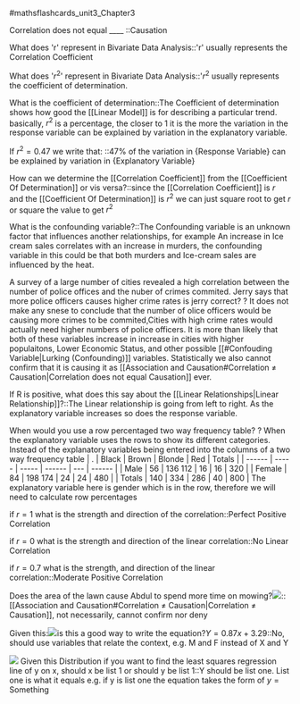 #mathsflashcards_unit3_Chapter3

Correlation does not equal \_\_\_\_ ::Causation
<!--SR:!2023-03-29,42,300-->

What does 'r' represent in Bivariate Data Analysis::'r' usually represents the Correlation Coefficient
<!--SR:!2023-04-02,46,292-->

What does '$r^2$' represent in Bivariate Data Analysis::'$r^2$ usually represents the coefficient of determination.
<!--SR:!2023-04-04,48,292-->

What is the coefficient of determination::The Coefficient of determination shows how good the [[Linear Model]] is for describing a particular trend. basically, $r^2$ is a percentage, the closer to 1 it is the more the variation in the response variable can be explained by variation in the explanatory variable.
<!--SR:!2023-03-04,17,250-->

If $r^2 = 0.47$ we write that: ::47% of the variation in {Response Variable} can be explained by variation in {Explanatory Variable}
<!--SR:!2023-03-31,44,290-->

How can we determine the [[Correlation Coefficient]] from the [[Coefficient Of Determination]] or vis versa?::since the [[Correlation Coefficient]] is $r$ and the [[Coefficient Of Determination]] is $r^2$ we can just square root to get $r$ or square the value to get $r^2$
<!--SR:!2023-03-28,41,300-->

What is the confounding variable?::The Confounding variable is an unknown factor that influences another relationships, for example An increase in Ice cream sales correlates with an increase in murders, the confounding variable in this could be that both murders and Ice-cream sales are influenced by the heat.
<!--SR:!2023-03-03,16,260-->

A survey of a large number of cities revealed a high correlation between the number of police offices and the nuber of crimes commited. Jerry says that more police officers causes higher crime rates is jerry correct?
?
It does not make any snese to conclude that the number of olice officers would be causing more crimes to be commited,Cities with high crime rates would actually need higher numbers of police officers. It is more than likely that both of these variables increase in increase in cities with higher populaitons, Lower Economic Status, and other possible [[#Confouding Variable|Lurking (Confounding)]] variables. Statistically we also cannot confirm that it is causing it as [[Association and Causation#Correlation ≠ Causation|Correlation does not equal Causation]] ever.
<!--SR:!2023-03-26,39,297-->

If R is positive, what does this say about the [[Linear Relationships|Linear Relationship]]?::The Linear relationship is going from left to right. As the explanatory variable increases so does the response variable.
<!--SR:!2023-03-05,18,277-->

When would you use a row percentaged two way frequency table?
?
When the explanatory variable uses the rows to show its different categories. Instead of the explanatory variables being entered into the columns of a two way frequency table
| .      | Black | Brown | Blonde | Red | Totals |
| ------ | ----- | ----- | ------ | --- | ------ |
| Male   | 56      | 136   112   | 16       | 16     | 320       |
| Female | 84      | 198   174   | 24       | 24    | 480       |
| Totals | 140   | 334   | 286    | 40  | 800       |
The explanatory variable here is gender which is in the row, therefore we will need to calculate row percentages
<!--SR:!2023-02-06,1,240-->

if $r=1$ what is the strength and direction of the correlation::Perfect Positive Correlation
<!--SR:!2023-03-30,43,300-->

if $r=0$ what is the strength and direction of the linear correlation::No Linear Correlation
<!--SR:!2023-04-03,47,296-->

if $r=0.7$ what is the strength, and direction of the linear correlation::Moderate Positive Correlation
<!--SR:!2023-03-08,21,280-->

Does the area of the lawn cause Abdul to spend more time on mowing?![](https://i.imgur.com/O63sRXx.png)::[[Association and Causation#Correlation ≠ Causation|Correlation ≠ Causation]], not necessarily, cannot confirm nor deny
<!--SR:!2023-03-07,20,280-->

Given this:![](https://i.imgur.com/CjUL2Hl.png)is this a good way to write the equation?$Y=0.87x+3.29$::No, should use variables that relate the context, e.g. M and F instead of X and Y
<!--SR:!2023-03-19,32,304-->

![](https://i.imgur.com/FPPd2h8.png) Given this Distribution if you want to find the least squares regression line of y on x, should x be list 1 or should y be list 1::Y should be list one. List one is what it equals e.g. if y is list one the equation takes the form of $y=\text{Something}$
<!--SR:!2023-02-26,11,244-->



